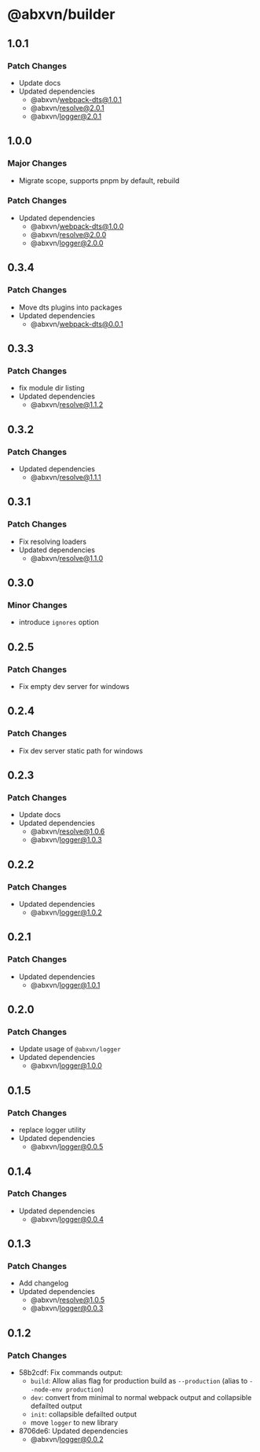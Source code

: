 # @abxvn/builder

## 1.0.1

### Patch Changes

- Update docs
- Updated dependencies
  - @abxvn/webpack-dts@1.0.1
  - @abxvn/resolve@2.0.1
  - @abxvn/logger@2.0.1

## 1.0.0

### Major Changes

- Migrate scope, supports pnpm by default, rebuild

### Patch Changes

- Updated dependencies
  - @abxvn/webpack-dts@1.0.0
  - @abxvn/resolve@2.0.0
  - @abxvn/logger@2.0.0

## 0.3.4

### Patch Changes

- Move dts plugins into packages
- Updated dependencies
  - @abxvn/webpack-dts@0.0.1

## 0.3.3

### Patch Changes

- fix module dir listing
- Updated dependencies
  - @abxvn/resolve@1.1.2

## 0.3.2

### Patch Changes

- Updated dependencies
  - @abxvn/resolve@1.1.1

## 0.3.1

### Patch Changes

- Fix resolving loaders
- Updated dependencies
  - @abxvn/resolve@1.1.0

## 0.3.0

### Minor Changes

- introduce `ignores` option

## 0.2.5

### Patch Changes

- Fix empty dev server for windows

## 0.2.4

### Patch Changes

- Fix dev server static path for windows

## 0.2.3

### Patch Changes

- Update docs
- Updated dependencies
  - @abxvn/resolve@1.0.6
  - @abxvn/logger@1.0.3

## 0.2.2

### Patch Changes

- Updated dependencies
  - @abxvn/logger@1.0.2

## 0.2.1

### Patch Changes

- Updated dependencies
  - @abxvn/logger@1.0.1

## 0.2.0

### Patch Changes

- Update usage of `@abxvn/logger`
- Updated dependencies
  - @abxvn/logger@1.0.0

## 0.1.5

### Patch Changes

- replace logger utility
- Updated dependencies
  - @abxvn/logger@0.0.5

## 0.1.4

### Patch Changes

- Updated dependencies
  - @abxvn/logger@0.0.4

## 0.1.3

### Patch Changes

- Add changelog
- Updated dependencies
  - @abxvn/resolve@1.0.5
  - @abxvn/logger@0.0.3

## 0.1.2

### Patch Changes

- 58b2cdf: Fix commands output:
  - `build`: Allow alias flag for production build as `--production` (alias to `--node-env production`)
  - `dev`: convert from minimal to normal webpack output and collapsible defailted output
  - `init`: collapsible defailted output
  - move `logger` to new library
- 8706de6: Updated dependencies
  - @abxvn/logger@0.0.2
